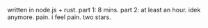 written in node.js + rust.
part 1: 8 mins.
part 2: at least an hour. idek anymore. pain. i feel pain.
two stars.
